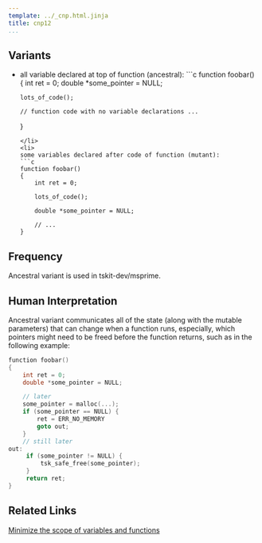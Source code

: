 ```yaml
---
template: ../_cnp.html.jinja
title: cnp12
...
```


## Variants

<ul class="variants">
<li>
all variable declared at top of function (ancestral):
```c
function foobar()
{
    int ret = 0;
    double *some_pointer = NULL;

    lots_of_code();

    // function code with no variable declarations ...
}
```
</li>
<li>
some variables declared after code of function (mutant):
```c
function foobar()
{
    int ret = 0;

    lots_of_code();

    double *some_pointer = NULL;

    // ...
}
```
</li>
</ul>


## Frequency

Ancestral variant is used in tskit-dev/msprime.


## Human Interpretation

Ancestral variant communicates
all of the state (along with the mutable parameters) that can change when a
function runs, especially, which pointers might need to be freed before the
function returns, such as in the following example:

```c
function foobar()
{
    int ret = 0;
    double *some_pointer = NULL;

    // later
    some_pointer = malloc(...);
    if (some_pointer == NULL) {
        ret = ERR_NO_MEMORY
        goto out;
    }
    // still later
out:
     if (some_pointer != NULL) {
         tsk_safe_free(some_pointer);
     }
     return ret;
}
```

## Related Links

[Minimize the scope of variables and functions](https://wiki.sei.cmu.edu/confluence/display/c/DCL19-C.+Minimize+the+scope+of+variables+and+functions)

